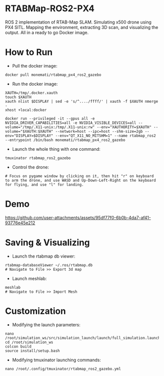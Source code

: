 # RTABMap-ROS2-PX4
ROS 2 implementation of RTAB-Map SLAM. Simulating x500 drone using PX4 SITL. Mapping the environment, extracting 3D scan, and visualizing the output. All in a ready to go Docker image.

# How to Run

- Pull the docker image:

```docker pull monemati/rtabmap_px4_ros2_gazebo```

- Run the docker image:
```
XAUTH=/tmp/.docker.xauth
touch $XAUTH
xauth nlist $DISPLAY | sed -e 's/^..../ffff/' | xauth -f $XAUTH nmerge -
xhost +local:docker

docker run --privileged -it --gpus all -e NVIDIA_DRIVER_CAPABILITIES=all -e NVIDIA_VISIBLE_DEVICES=all --volume="/tmp/.X11-unix:/tmp/.X11-unix:rw" --env="XAUTHORITY=$XAUTH" --volume="$XAUTH:$XAUTH" --network=host --ipc=host --shm-size=2gb --env="DISPLAY=$DISPLAY" --env="QT_X11_NO_MITSHM=1" --name rtabmap_ros2  --entrypoint /bin/bash monemati/rtabmap_px4_ros2_gazebo
```

- Launch the whole thing with one command:

```tmuxinator rtabmap_ros2_gazebo```

- Control the drone:
```
# Focus on pygame window by clicking on it, then hit "r" on keyboard to arm the drone, and use WASD and Up-Down-Left-Right on the keyboard for flying, and use "l" for landing.
```  
# Demo



https://github.com/user-attachments/assets/95df77f0-6b0b-4da7-af41-93776e45e212



# Saving & Visualizing

- Launch the rtabmap db viewer:
```
rtabmap-databaseViewer ~/.ros/rtabmap.db
# Navigate to File >> Export 3d map
```
- Launch meshlab:
```
meshlab
# Navigate to File >> Import Mesh
```
 
# Customization

- Modifying the launch parameters:
```
nano /root/simulation_ws/src/simulation_launch/launch/full_simulation.launch.py 
cd /root/simulation_ws
colcon build
source install/setup.bash
```
- Modifying tmuxinator launching commands:

```nano /root/.config/tmuxinator/rtabmap_ros2_gazebo.yml```

